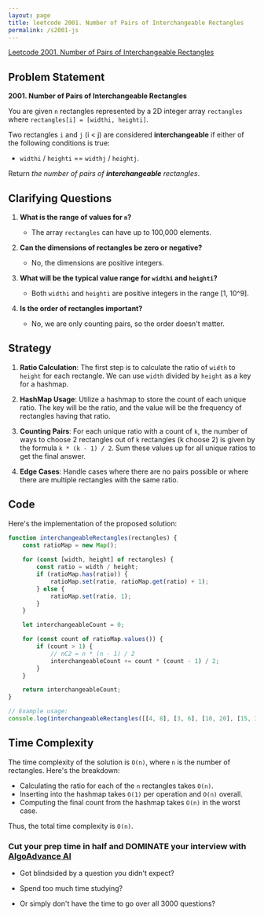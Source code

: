 ```yaml
---
layout: page
title: leetcode 2001. Number of Pairs of Interchangeable Rectangles
permalink: /s2001-js
---
```

[Leetcode 2001. Number of Pairs of Interchangeable Rectangles](https://algoadvance.github.io/algoadvance/l2001)
## Problem Statement

**2001. Number of Pairs of Interchangeable Rectangles**

You are given `n` rectangles represented by a 2D integer array `rectangles` where `rectangles[i] = [widthi, heighti]`.

Two rectangles `i` and `j` (i < j) are considered **interchangeable** if either of the following conditions is true:
- `widthi` / `heighti` == `widthj` / `heightj`.

Return *the number of pairs of **interchangeable** rectangles*.

## Clarifying Questions

1. **What is the range of values for `n`?**
   - The array `rectangles` can have up to 100,000 elements.
   
2. **Can the dimensions of rectangles be zero or negative?**
   - No, the dimensions are positive integers.

3. **What will be the typical value range for `widthi` and `heighti`?**
   - Both `widthi` and `heighti` are positive integers in the range [1, 10^9].

4. **Is the order of rectangles important?**
   - No, we are only counting pairs, so the order doesn't matter.

## Strategy

1. **Ratio Calculation**: The first step is to calculate the ratio of `width` to `height` for each rectangle. We can use `width` divided by `height` as a key for a hashmap.
   
2. **HashMap Usage**: Utilize a hashmap to store the count of each unique ratio. The key will be the ratio, and the value will be the frequency of rectangles having that ratio.

3. **Counting Pairs**: For each unique ratio with a count of `k`, the number of ways to choose 2 rectangles out of `k` rectangles (k choose 2) is given by the formula `k * (k - 1) / 2`. Sum these values up for all unique ratios to get the final answer.

4. **Edge Cases**: Handle cases where there are no pairs possible or where there are multiple rectangles with the same ratio.

## Code

Here's the implementation of the proposed solution:

```javascript
function interchangeableRectangles(rectangles) {
    const ratioMap = new Map();
    
    for (const [width, height] of rectangles) {
        const ratio = width / height;
        if (ratioMap.has(ratio)) {
            ratioMap.set(ratio, ratioMap.get(ratio) + 1);
        } else {
            ratioMap.set(ratio, 1);
        }
    }

    let interchangeableCount = 0;

    for (const count of ratioMap.values()) {
        if (count > 1) {
            // nC2 = n * (n - 1) / 2
            interchangeableCount += count * (count - 1) / 2;
        }
    }

    return interchangeableCount;
}

// Example usage:
console.log(interchangeableRectangles([[4, 8], [3, 6], [10, 20], [15, 30]])) // Output: 6
```

## Time Complexity

The time complexity of the solution is `O(n)`, where `n` is the number of rectangles. Here's the breakdown:
- Calculating the ratio for each of the `n` rectangles takes `O(n)`.
- Inserting into the hashmap takes `O(1)` per operation and `O(n)` overall.
- Computing the final count from the hashmap takes `O(n)` in the worst case.

Thus, the total time complexity is `O(n)`.


### Cut your prep time in half and DOMINATE your interview with [AlgoAdvance AI](https://algoAdvance.com)

- Got blindsided by a question you didn't expect?

- Spend too much time studying?

- Or simply don't have the time to go over all 3000 questions?

